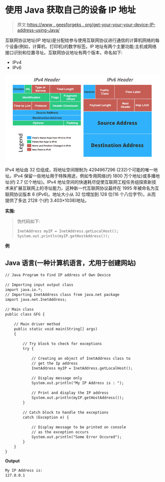 # 使用 Java 获取自己的设备 IP 地址

> 原文:[https://www . geesforgeks . org/get-your-your-your-device-IP-address-using-Java/](https://www.geeksforgeeks.org/getting-your-own-device-ip-address-using-java/)

互联网协议地址(IP 地址)是分配给参与使用互联网协议进行通信的计算机网络的每个设备(例如，计算机、打印机)的数字标签。IP 地址有两个主要功能:主机或网络接口识别和位置寻址。互联网协议地址有两个版本，命名如下:

*   IPv4
*   IPv6

![](img/4662e47091b27ff785bcfb80c33db62e.png)

IPv4 地址由 32 位组成，将地址空间限制为 4294967296 (232)个可能的唯一地址。IPv4 保留一些地址用于特殊用途，例如专用网络(约 1800 万个地址)或多播地址(约 2.7 亿个地址)。IPv4 地址空间的快速耗尽促使互联网工程任务组探索新技术来扩展互联网上的寻址能力。这种新一代互联网协议最终在 1995 年被命名为互联网协议版本 6 (IPv6)。地址大小从 32 位增加到 128 位(16 个八位字节)，从而提供了多达 2128 个(约 3.403×1038)地址。

**实施:**

> 伪代码如下:
> 
> ```
> InetAddress myIP = InetAddress.getLocalHost();
> System.out.println(myIP.getHostAddress());
> ```

**例**

## Java 语言(一种计算机语言，尤用于创建网站)

```
// Java Program to Find IP address of Own Device

// Importing input output class
import java.io.*;
// Importing InetAddress class from java.net package
import java.net.InetAddress;

// Main class
public class GFG {

    // Main driver method
    public static void main(String[] args)
    {

        // Try block to check for exceptions
        try {

            // Creating an object of InetAddress class to
            // get the Ip address
            InetAddress myIP = InetAddress.getLocalHost();

            // Display message only
            System.out.println("My IP Address is : ");

            // Print and display the IP address
            System.out.println(myIP.getHostAddress());
        }

        // Catch block to handle the exceptions
        catch (Exception e) {

            // Display message to be printed on console
            // as the exception occurs
            System.out.println("Some Error Occured");
        }
    }
}
```

**Output**

```
My IP Address is:
127.0.0.1
```